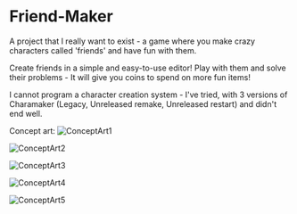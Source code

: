 # Friend-Maker
A project that I really want to exist - a game where you make crazy characters called 'friends' and have fun with them.

Create friends in a simple and easy-to-use editor!
Play with them and solve their problems - It will give you coins to spend on more fun items!

I cannot program a character creation system - I've tried, with 3 versions of Charamaker (Legacy, Unreleased remake, Unreleased restart) and didn't end well.

Concept art:
![ConceptArt1](https://github.com/Moviesxp/Friend-Maker/assets/83558252/d4ad171a-88dd-4bcd-bc68-04154ba007b3)

![ConceptArt2](https://github.com/Moviesxp/Friend-Maker/assets/83558252/01665642-64d8-4f8b-814b-eb7ccd3ff770)

![ConceptArt3](https://github.com/Moviesxp/Friend-Maker/assets/83558252/4f652f36-eec9-4e59-9c33-ac44aca4dade)

![ConceptArt4](https://github.com/Moviesxp/Friend-Maker/assets/83558252/2f4b6a8f-4c9e-4bf4-9bf4-4ed313f363f4)

![ConceptArt5](https://github.com/Moviesxp/Friend-Maker/assets/83558252/8b7db29b-9b6a-42e3-819f-49a0f4d236e2)
